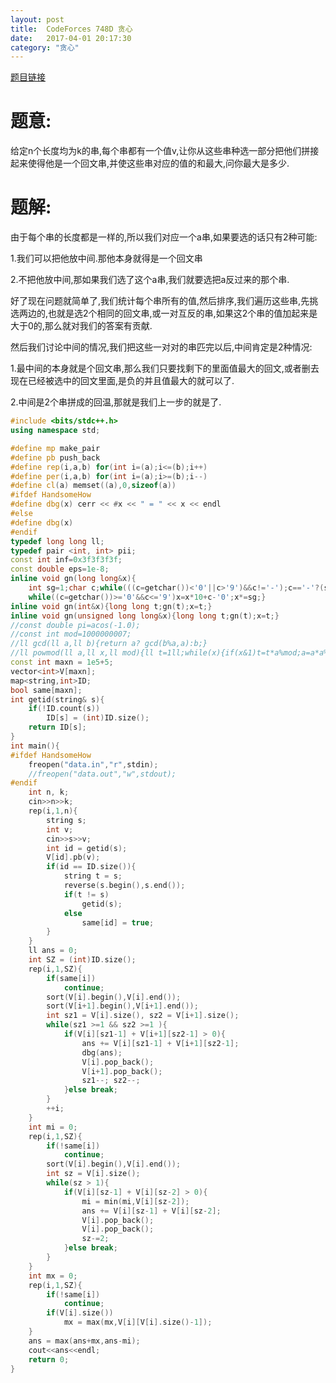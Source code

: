 ```yaml
---
layout: post
title:  CodeForces 748D 贪心
date:   2017-04-01 20:17:30
category: "贪心"
---
```


[题目链接](http://codeforces.com/contest/748/problem/D)

# 题意:

给定n个长度均为k的串,每个串都有一个值v,让你从这些串种选一部分把他们拼接起来使得他是一个回文串,并使这些串对应的值的和最大,问你最大是多少.

# 题解:

由于每个串的长度都是一样的,所以我们对应一个a串,如果要选的话只有2种可能:

1.我们可以把他放中间.那他本身就得是一个回文串

2.不把他放中间,那如果我们选了这个a串,我们就要选把a反过来的那个串.

好了现在问题就简单了,我们统计每个串所有的值,然后排序,我们遍历这些串,先挑选两边的,也就是选2个相同的回文串,或一对互反的串,如果这2个串的值加起来是大于0的,那么就对我们的答案有贡献.

然后我们讨论中间的情况,我们把这些一对对的串匹完以后,中间肯定是2种情况:

1.最中间的本身就是个回文串,那么我们只要找剩下的里面值最大的回文,或者删去现在已经被选中的回文里面,是负的并且值最大的就可以了.

2.中间是2个串拼成的回温,那就是我们上一步的就是了.

```c++
#include <bits/stdc++.h>
using namespace std;

#define mp make_pair
#define pb push_back
#define rep(i,a,b) for(int i=(a);i<=(b);i++)
#define per(i,a,b) for(int i=(a);i>=(b);i--)
#define cl(a) memset((a),0,sizeof(a))
#ifdef HandsomeHow
#define dbg(x) cerr << #x << " = " << x << endl
#else
#define dbg(x)
#endif
typedef long long ll;
typedef pair <int, int> pii;
const int inf=0x3f3f3f3f;
const double eps=1e-8;
inline void gn(long long&x){
    int sg=1;char c;while(((c=getchar())<'0'||c>'9')&&c!='-');c=='-'?(sg=-1,x=0):(x=c-'0');
    while((c=getchar())>='0'&&c<='9')x=x*10+c-'0';x*=sg;}
inline void gn(int&x){long long t;gn(t);x=t;}
inline void gn(unsigned long long&x){long long t;gn(t);x=t;}
//const double pi=acos(-1.0);
//const int mod=1000000007;
//ll gcd(ll a,ll b){return a? gcd(b%a,a):b;}
//ll powmod(ll a,ll x,ll mod){ll t=1ll;while(x){if(x&1)t=t*a%mod;a=a*a%mod;x>>=1;}return t;}
const int maxn = 1e5+5;
vector<int>V[maxn];
map<string,int>ID;
bool same[maxn];
int getid(string& s){
	if(!ID.count(s))
		ID[s] = (int)ID.size();
	return ID[s];
}
int main(){
#ifdef HandsomeHow
	freopen("data.in","r",stdin);
	//freopen("data.out","w",stdout);
#endif
	int n, k;
	cin>>n>>k;
	rep(i,1,n){
		string s;
		int v;
		cin>>s>>v;
		int id = getid(s);
		V[id].pb(v);
		if(id == ID.size()){
			string t = s;
			reverse(s.begin(),s.end());
			if(t != s)
				getid(s);
			else
				same[id] = true;
		}
	}
	ll ans = 0;
	int SZ = (int)ID.size();
	rep(i,1,SZ){
		if(same[i])
			continue;
		sort(V[i].begin(),V[i].end());
		sort(V[i+1].begin(),V[i+1].end());
		int sz1 = V[i].size(), sz2 = V[i+1].size();
		while(sz1 >=1 && sz2 >=1 ){
			if(V[i][sz1-1] + V[i+1][sz2-1] > 0){
				ans += V[i][sz1-1] + V[i+1][sz2-1];
				dbg(ans);
				V[i].pop_back();
				V[i+1].pop_back();
				sz1--; sz2--;
			}else break;
		}
		++i;
	}
	int mi = 0;
	rep(i,1,SZ){
		if(!same[i])
			continue;
		sort(V[i].begin(),V[i].end());
		int sz = V[i].size();
		while(sz > 1){
			if(V[i][sz-1] + V[i][sz-2] > 0){
				mi = min(mi,V[i][sz-2]);
				ans += V[i][sz-1] + V[i][sz-2];
				V[i].pop_back();
				V[i].pop_back();
				sz-=2;
			}else break;
		}
	}
	int mx = 0;
	rep(i,1,SZ){
		if(!same[i])
			continue;
		if(V[i].size())
			mx = max(mx,V[i][V[i].size()-1]);
	}
	ans = max(ans+mx,ans-mi);
	cout<<ans<<endl;
	return 0;
}
```
